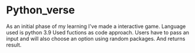 # Python_verse 
As an initial phase of my learning I've made a interactive game.
Language used is python 3.9
Used fuctions as code approach.
Users have to pass an input and will also choose an option using random packages.
And returns result.
